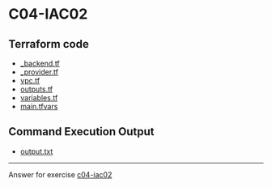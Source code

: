 # C04-IAC02

## Terraform code 
- [_backend.tf](./terraform-code/_backend.tf)
- [_provider.tf](./terraform-code/_provider.tf)
- [vpc.tf](./terraform-code/vpc.tf)
- [outputs.tf](./terraform-code/outputs.tf)
- [variables.tf](./terraform-code/variables.tf)
- [main.tfvars](./terraform-code/main.tfvars)

## Command Execution Output
- [output.txt](output.txt)

<!-- Don't change anything below this point-->
<!-- Before commiting, remove both commented lines--> 
***
Answer for exercise [c04-iac02](https://github.com/devopsacademyau/academy/blob/c41e824fb2a2c55e3a30b2371a87e3a7551b6741/classes/04class/exercises/c04-iac02/README.md)
